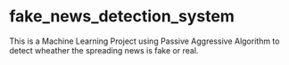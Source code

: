 # fake_news_detection_system
This is a Machine Learning Project using Passive Aggressive Algorithm to detect wheather the spreading news is fake or real.

